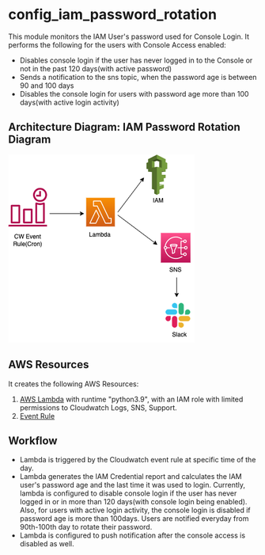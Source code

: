 # config_iam_password_rotation
This module monitors the IAM User's password used for Console Login. It performs the following for the users with Console Access enabled:
- Disables console login if the user has never logged in to the Console or not in the past 120 days(with active password)
- Sends a notification to the sns topic, when the password age is between 90 and 100 days
- Disables the console login for users with password age more than 100 days(with active login activity)

## Architecture Diagram: IAM Password Rotation Diagram

![Iam Password Rotation](./diagrams/latest_iam_password_rotation.png)

## AWS Resources 
It creates the following AWS Resources:
 1. [AWS Lambda](https://docs.aws.amazon.com/lambda/latest/dg/welcome.html) with runtime "python3.9", with an IAM role with limited permissions to Cloudwatch Logs, SNS, Support.
2. [Event Rule](https://docs.aws.amazon.com/AmazonCloudWatch/latest/events/Create-CloudWatch-Events-Rule.html)


## Workflow
- Lambda is triggered by the Cloudwatch event rule at specific time of the day.
- Lambda generates the IAM Credential report and calculates the IAM user's password age and the last time it was used to login. Currently, lambda is configured to disable console login if the user has never logged in or in more than 120 days(with console login being enabled). Also, for users with active login activity, the console login is disabled if password age is more than 100days. Users are notified everyday from 90th-100th day to rotate their password. 
- Lambda is configured to push notification after the console access is disabled as well.